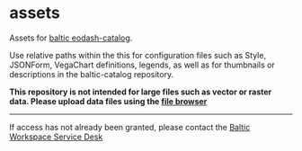 # assets
Assets for [baltic eodash-catalog](https://github.com/baltic-gtif/baltic-catalog).

Use relative paths within the this for configuration files such as Style, JSONForm, VegaChart definitions, legends, as well as for thumbnails or descriptions in the baltic-catalog repository.


**This repository is not intended for large files such as vector or raster data. Please upload data files using the [file browser](https://documentation.hub.eox.at/publishing-workflow-tutorial/#id-1-uploading-data-with-the-file-browser)**

---

If access has not already been granted, please contact the [Baltic Workspace Service Desk](service+tenants-gtif-workspaces-baltic-gtif-request@sd.eox.at)
